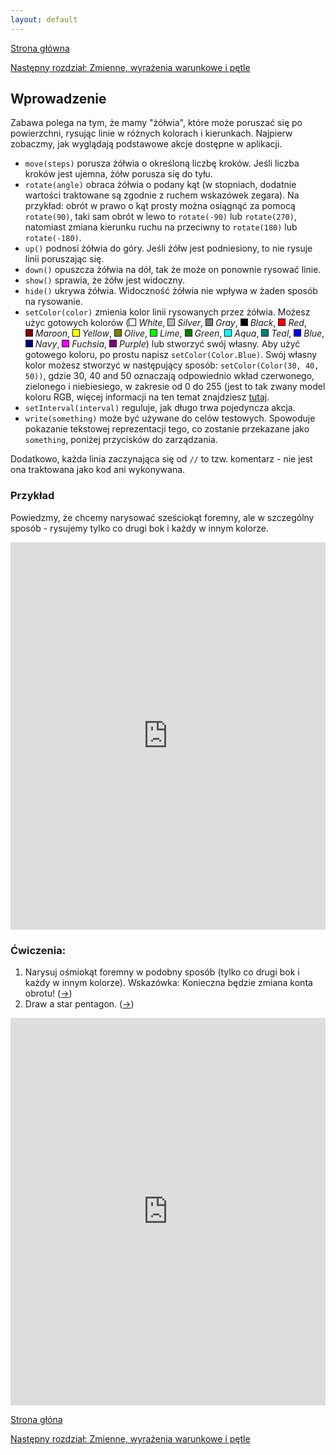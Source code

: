 ```yaml
---
layout: default
---
```


[Strona główna](/pl)

[Następny rozdział: Zmienne, wyrażenia warunkowe i pętle](/pl/2_language_basics)

## Wprowadzenie

Zabawa polega na tym, że mamy "żółwia", które może poruszać się po powierzchni, rysując linie w różnych kolorach i kierunkach. Najpierw zobaczmy, jak wyglądają podstawowe akcje dostępne w aplikacji.

* `move(steps)` porusza żółwia o określoną liczbę kroków. Jeśli liczba kroków jest ujemna, żółw porusza się do tyłu.
* `rotate(angle)` obraca żółwia o podany kąt (w stopniach, dodatnie wartości traktowane są zgodnie z ruchem wskazówek zegara). Na przykład: obrót w prawo o kąt prosty można osiągnąć za pomocą `rotate(90)`, taki sam obrót w lewo to `rotate(-90)` lub `rotate(270)`, natomiast zmiana kierunku ruchu na przeciwny to `rotate(180)` lub `rotate(-180)`.
* `up()` podnosi żółwia do góry. Jeśli żółw jest podniesiony, to nie rysuje linii poruszając się.
* `down()` opuszcza żółwia na dół, tak że może on ponownie rysować linie.
* `show()` sprawia, że żółw jest widoczny.
* `hide()` ukrywa żółwia. Widoczność żółwia nie wpływa w żaden sposób na rysowanie.
* `setColor(color)` zmienia kolor linii rysowanych przez żółwia. Możesz użyc gotowych kolorów
(<span style="white-space:nowrap"><span style="height: 10px; width: 10px; background-color: white; border: 1px solid; display: inline-block;"></span> _White_,</span>
<span style="white-space:nowrap"><span style="height: 10px; width: 10px; background-color: silver; border: 1px solid; display: inline-block;"></span> _Silver_,</span>
<span style="white-space:nowrap"><span style="height: 10px; width: 10px; background-color: gray; border: 1px solid; display: inline-block;"></span> _Gray_,</span>
<span style="white-space:nowrap"><span style="height: 10px; width: 10px; background-color: black; border: 1px solid; display: inline-block;"></span> _Black_,</span>
<span style="white-space:nowrap"><span style="height: 10px; width: 10px; background-color: red; border: 1px solid; display: inline-block;"></span> _Red_,</span>
<span style="white-space:nowrap"><span style="height: 10px; width: 10px; background-color: maroon; border: 1px solid; display: inline-block;"></span> _Maroon_,</span>
<span style="white-space:nowrap"><span style="height: 10px; width: 10px; background-color: yellow; border: 1px solid; display: inline-block;"></span> _Yellow_,</span>
<span style="white-space:nowrap"><span style="height: 10px; width: 10px; background-color: olive; border: 1px solid; display: inline-block;"></span> _Olive_,</span>
<span style="white-space:nowrap"><span style="height: 10px; width: 10px; background-color: lime; border: 1px solid; display: inline-block;"></span> _Lime_,</span>
<span style="white-space:nowrap"><span style="height: 10px; width: 10px; background-color: green; border: 1px solid; display: inline-block;"></span> _Green_,</span>
<span style="white-space:nowrap"><span style="height: 10px; width: 10px; background-color: aqua; border: 1px solid; display: inline-block;"></span> _Aqua_,</span>
<span style="white-space:nowrap"><span style="height: 10px; width: 10px; background-color: teal; border: 1px solid; display: inline-block;"></span> _Teal_,</span>
<span style="white-space:nowrap"><span style="height: 10px; width: 10px; background-color: blue; border: 1px solid; display: inline-block;"></span> _Blue_,</span>
<span style="white-space:nowrap"><span style="height: 10px; width: 10px; background-color: navy; border: 1px solid; display: inline-block;"></span> _Navy_,</span>
<span style="white-space:nowrap"><span style="height: 10px; width: 10px; background-color: fuchsia; border: 1px solid; display: inline-block;"></span> _Fuchsia_,</span>
<span style="white-space:nowrap"><span style="height: 10px; width: 10px; background-color: purple; border: 1px solid; display: inline-block;"></span> _Purple_)</span>
lub stworzyć swój własny. Aby użyć gotowego koloru, po prostu napisz `setColor(Color.Blue)`. Swój własny kolor możesz stworzyć w następujący sposób: `setColor(Color(30, 40, 50))`, gdzie 30, 40 and 50 oznaczają odpowiednio wkład czerwonego, zielonego i niebiesiego, w zakresie od 0 do 255 (jest to tak zwany model koloru RGB, więcej informacji na ten temat znajdziesz [tutaj](https://pl.wikipedia.org/wiki/RGB).
* `setInterval(interval)` reguluje, jak długo trwa pojedyncza akcja.
* `write(something)` może być używane do celów testowych. Spowoduje pokazanie tekstowej reprezentacji tego, co zostanie przekazane jako `something`, poniżej przycisków do zarządzania.

Dodatkowo, każda linia zaczynająca się od `//` to tzw. komentarz - nie jest ona traktowana jako kod ani wykonywana.

### Przykład

Powiedzmy, że chcemy narysować sześciokąt foremny, ale w szczególny sposób - rysujemy tylko co drugi bok i każdy w innym kolorze.

<iframe height="620" frameborder="0" style="width: 100%; overflow: hidden;" src="https://embed.scalafiddle.io/embed?sfid=okXrWZp/23"></iframe>

### Ćwiczenia:

1. Narysuj ośmiokąt foremny w podobny sposób (tylko co drugi bok i każdy w innym kolorze). Wskazówka: Konieczna będzie zmiana konta obrotu! ([&#8594;](/pl/solutions#ex1.1))
2. Draw a star pentagon. ([&#8594;](/pl/solutions#ex1.2))

<iframe height="620" frameborder="0" style="width: 100%; overflow: hidden;" src="https://embed.scalafiddle.io/embed?sfid=okXrWZp/49"></iframe>

[Strona głóna](/pl)

[Następny rozdział: Zmienne, wyrażenia warunkowe i pętle](/pl/2_language_basics)